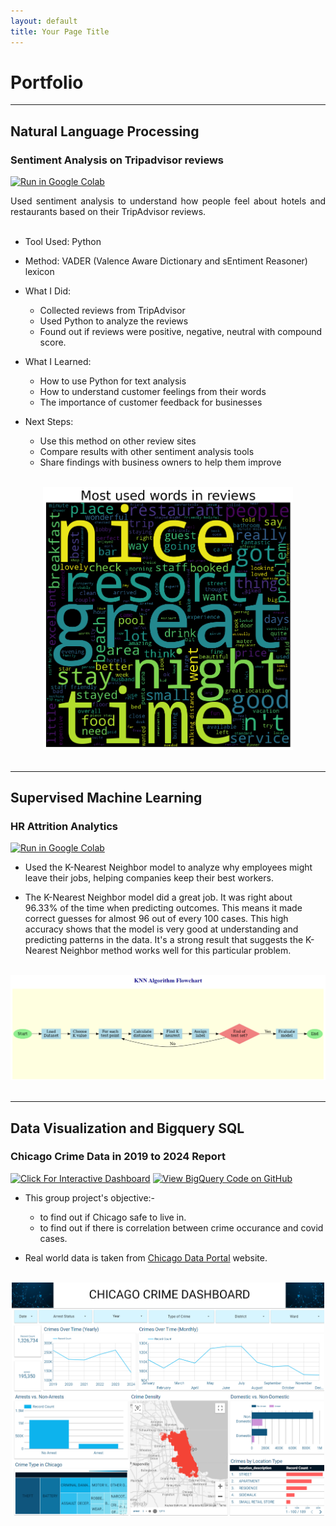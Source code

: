 ```yaml
---
layout: default
title: Your Page Title
---
```


# Portfolio

---

## Natural Language Processing

### Sentiment Analysis on Tripadvisor reviews

[![Run in Google Colab](https://img.shields.io/badge/Colab-Run_in_Google_Colab-blue?logo=Google&logoColor=FDBA18)](https://colab.research.google.com/drive/1GWBoZ82PrUXAquEyJ8PlkOQHQKmtSiMP?usp=sharing)
<br>
<div style="text-align: justify">Used sentiment analysis to understand how people feel about hotels and restaurants based on their TripAdvisor reviews.</div>
<br>

- Tool Used: Python

- Method: VADER (Valence Aware Dictionary and sEntiment Reasoner) lexicon

- What I Did:
  - Collected reviews from TripAdvisor
  - Used Python to analyze the reviews
  - Found out if reviews were positive, negative, neutral with compound score.

- What I Learned:
  - How to use Python for text analysis
  - How to understand customer feelings from their words
  - The importance of customer feedback for businesses

- Next Steps:
  - Use this method on other review sites
  - Compare results with other sentiment analysis tools
  - Share findings with business owners to help them improve
<br>
<center><img src="images/most_used_words.png" width="400"/></center>
<br>

---

## Supervised Machine Learning

### HR Attrition Analytics

[![Run in Google Colab](https://img.shields.io/badge/Colab-Run_in_Google_Colab-blue?logo=Google&logoColor=FDBA18)](https://colab.research.google.com/drive/1-SGc3R11sbXpsAOuD6MjyBlS15zoaPjO?usp=sharing)
<br>

- Used the K-Nearest Neighbor model to analyze why employees might leave their jobs, helping companies keep their best workers.

- The K-Nearest Neighbor model did a great job. It was right about 96.33% of the time when predicting outcomes. This means it made correct guesses for almost 96 out of every 100 cases. This high accuracy shows that the model is very good at understanding and predicting patterns in the data. It's a strong result that suggests the K-Nearest Neighbor method works well for this particular problem.

<br>
<center><img src="images/knn.png"/></center>
<br>

---

## Data Visualization and Bigquery SQL

### Chicago Crime Data in 2019 to 2024 Report

[![Click For Interactive Dashboard](https://img.shields.io/badge/build-Click_For_Interactive_Dashboard-blue?logo=looker&logoColor=FDBA18&label=Looker)](https://lookerstudio.google.com/reporting/4749d3f8-e95c-4425-b013-c3cf44127102)
[![View BigQuery Code on GitHub](https://img.shields.io/badge/GitHub-View_BigQuery_Code_on_GitHub-blue?logo=GitHub)](https://lianabhr.github.io/SQL/)
<br>

- This group project's objective:-
   - to find out if Chicago safe to live in.
   - to find out if there is correlation between crime occurance and covid cases.

- Real world data is taken from <a href="https://data.cityofchicago.org/">Chicago Data Portal</a> website.

<br>
<center><img src="images/looker1.png" width="500"/></center>
<br>
